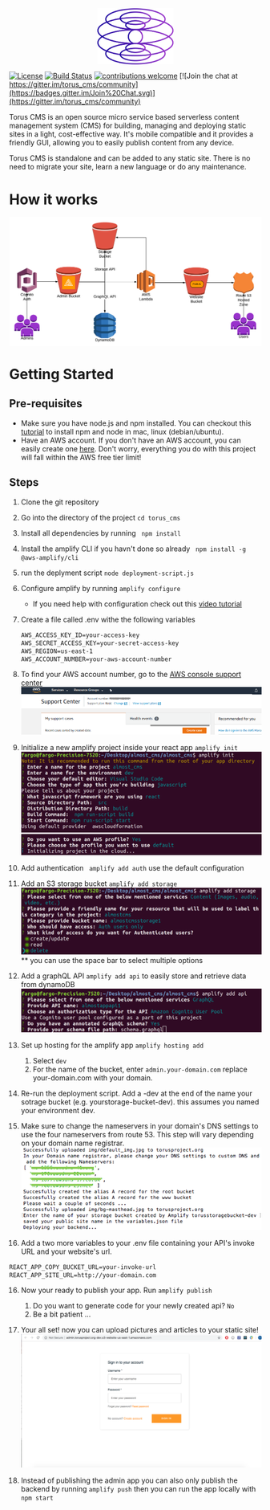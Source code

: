 
<img src="img/torus_logo.png" alt="logo" width="30%" style="display: block; margin-left: auto; margin-right: auto;">

[![License](http://img.shields.io/:license-mit-blue.svg?style=flat-square)](http://gkpty.mit-license.org) 
[![Build Status](https://travis-ci.com/gkpty/torus_cms.svg?branch=master)](https://travis-ci.com/gkpty/torus_cms)
[![contributions welcome](https://img.shields.io/badge/contributions-welcome-brightgreen.svg?style=flat)](https://github.com/dwyl/esta/issues)
[![Join the chat at https://gitter.im/torus_cms/community](https://badges.gitter.im/Join%20Chat.svg)](https://gitter.im/torus_cms/community)



Torus CMS is an open source micro service based serverless content management system (CMS) for building, managing and deploying static sites in a light, cost-effective way. It's mobile compatible and it provides a friendly GUI, allowing you to easily publish content from any device.   

Torus CMS is standalone and can be added to any static site. There is no need to migrate your site, learn a new language or do any maintenance.     

# How it works 
<img src="img/torus_howitworks.png" alt="logo" width="" align="center">

# Getting Started
    
 ## Pre-requisites

*  Make sure you have node.js and npm installed. You can checkout this [tutorial](https://medium.com/@lucaskay/install-node-and-npm-using-nvm-in-mac-or-linux-ubuntu-f0c85153e173) to install npm and node in mac, linux (debian/ubuntu).
* Have an AWS account. If you don't have an AWS account, you can easily create one [here](https://portal.aws.amazon.com/billing/signup?#/start). Don't worry, everything you do with this project will fall within the AWS free tier limit! 

## Steps
1. Clone the git repository
2. Go into the directory of the project ` cd torus_cms `
3. Install all dependencies by running ` npm install`
4. Install the amplify CLI if you havn't done so already ` npm install -g @aws-amplify/cli`
5. run the deplyment script `node deployment-script.js`
6. Configure amplify by running ` amplify configure `
    - If you need help with configuration check out this [video tutorial](https://www.youtube.com/watch?v=fWbM5DLh25U)
7. Create a file called .env withe the following variables

    ```
    AWS_ACCESS_KEY_ID=your-access-key
    AWS_SECRET_ACCESS_KEY=your-secret-access-key
    AWS_REGION=us-east-1
    AWS_ACCOUNT_NUMBER=your-aws-account-number
    ```

8. To find your AWS account number, go to the [AWS console support center](https://console.aws.amazon.com/support/home?)
![image 18](img/18.png)
9. Initialize a new amplify project inside your react app ` amplify init `
![init1](img/init1.png)
![init2](img/init2.png)
10. Add authentication ` amplify add auth` use the default configuration
11. Add an S3 storage bucket ` amplify add storage `
![storage](img/storage.png) ** you can use the space bar to select multiple options
12. Add a graphQL API ` amplify add api ` to easily store and retrieve data from dynamoDB 
![api](img/api.png)
13. Set up hosting for the amplify app `amplify hosting add `
    
    1. Select ` dev `
    2. For the name of the bucket, enter ` admin.your-domain.com ` replace your-domain.com with your domain.

15. Re-run the deployment script. Add a -dev at the end of the name your sotrage bucket (e.g. yourstorage-bucket-dev). this assumes you named your environment dev.

16. Make sure to change the nameservers in your domain's DNS settings to use the four nameservers from route 53. This step will vary depending on your domain name registrar.
![nameservers](img/nameservers.png)


16. Add a two more variables to your .env file containing your API's invoke URL and your website's url. 
```
REACT_APP_COPY_BUCKET_URL=your-invoke-url
REACT_APP_SITE_URL=http://your-domain.com
```

16. Now your ready to publish your app. Run ` amplify publish `

    1. Do you want to generate code for your newly created api? ` No `
    2. Be a bit patient ...

17. Your all set! now you can upload pictures and articles to your static site!
![login screen](img/login-screen.png)

18. Instead of publishing the admin app you can also only publish the backend by running ` amplify push ` then you can run the app locally with ` npm start ` 

